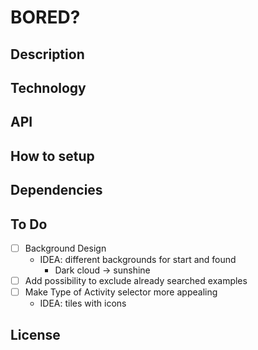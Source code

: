 # BORED?

## Description

## Technology

## API

## How to setup

## Dependencies

## To Do

- [ ] Background Design
  - IDEA: different backgrounds for start and found
    - Dark cloud -> sunshine
- [ ] Add possibility to exclude already searched examples
- [ ] Make Type of Activity selector more appealing
  - IDEA: tiles with icons

## License
